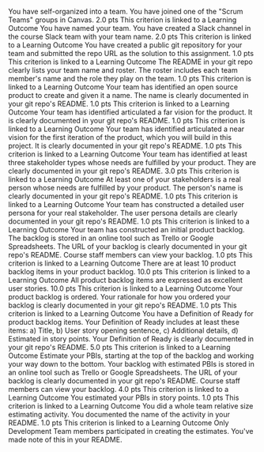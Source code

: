 You have self-organized into a team. You have joined one of the "Scrum Teams" groups in Canvas.
2.0 pts
This criterion is linked to a Learning Outcome You have named your team. You have created a Slack channel in the course Slack team with your team name.
2.0 pts
This criterion is linked to a Learning Outcome You have created a public git repository for your team and submitted the repo URL as the solution to this assignment.
1.0 pts
This criterion is linked to a Learning Outcome The README in your git repo clearly lists your team name and roster. The roster includes each team member's name and the role they play on the team.
1.0 pts
This criterion is linked to a Learning Outcome Your team has identified an open source product to create and given it a name. The name is clearly documented in your git repo's README.
1.0 pts
This criterion is linked to a Learning Outcome Your team has identified articulated a far vision for the product. It is clearly documented in your git repo's README.
1.0 pts
This criterion is linked to a Learning Outcome Your team has identified articulated a near vision for the first iteration of the product, which you will build in this project. It is clearly documented in your git repo's README.
1.0 pts
This criterion is linked to a Learning Outcome Your team has identified at least three stakeholder types whose needs are fulfilled by your product. They are clearly documented in your git repo's README.
3.0 pts
This criterion is linked to a Learning Outcome At least one of your stakeholders is a real person whose needs are fulfilled by your product. The person's name is clearly documented in your git repo's README.
1.0 pts
This criterion is linked to a Learning Outcome Your team has constructed a detailed user persona for your real stakeholder. The user persona details are clearly documented in your git repo's README.
1.0 pts
This criterion is linked to a Learning Outcome Your team has constructed an initial product backlog. The backlog is stored in an online tool such as Trello or Google Spreadsheets. The URL of your backlog is clearly documented in your git repo's README. Course staff members can view your backlog.
1.0 pts
This criterion is linked to a Learning Outcome There are at least 10 product backlog items in your product backlog.
10.0 pts
This criterion is linked to a Learning Outcome All product backlog items are expressed as excellent user stories.
10.0 pts
This criterion is linked to a Learning Outcome Your product backlog is ordered. Your rationale for how you ordered your backlog is clearly documented in your git repo's README.
1.0 pts
This criterion is linked to a Learning Outcome You have a Definition of Ready for product backlog items. Your Definition of Ready includes at least these items: a) Title, b) User story opening sentence, c) Additional details, d) Estimated in story points. Your Definition of Ready is clearly documented in your git repo's README.
5.0 pts
This criterion is linked to a Learning Outcome Estimate your PBIs, starting at the top of the backlog and working your way down to the bottom. Your backlog with estimated PBIs is stored in an online tool such as Trello or Google Spreadsheets. The URL of your backlog is clearly documented in your git repo's README. Course staff members can view your backlog.
4.0 pts
This criterion is linked to a Learning Outcome You estimated your PBIs in story points.
1.0 pts
This criterion is linked to a Learning Outcome You did a whole team relative size estimating activity. You documented the name of the activity in your README.
1.0 pts
This criterion is linked to a Learning Outcome Only Development Team members participated in creating the estimates. You've made note of this in your README.
